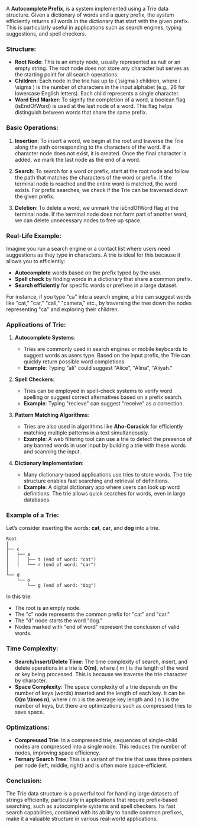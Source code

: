 A **Autocomplete Prefix**, is a system implemented using a Trie data structure. Given a dictionary of words and a query prefix, the system efficiently returns all words in the dictionary that start with the given prefix. This is particularly useful in applications such as search engines, typing suggestions, and spell checkers.

### Structure:
- **Root Node**:  This is an empty node, usually represented as null or an empty string. The root node does not store any character but serves as the starting point for all search operations.
- **Children**: Each node in the trie has up to \( \sigma \) children, where \( \sigma \) is the number of characters in the input alphabet (e.g., 26 for lowercase English letters). Each child represents a single character.
- **Word End Marker**: To signify the completion of a word, a boolean flag (isEndOfWord) is used at the last node of a word. This flag helps distinguish between words that share the same prefix.

### Basic Operations:
1. **Insertion**: To insert a word, we begin at the root and traverse the Trie along the path corresponding to the characters of the word. If a character node does not exist, it is created. Once the final character is added, we mark the last node as the end of a word.
   
2. **Search**: To search for a word or prefix, start at the root node and follow the path that matches the characters of the word or prefix. If the terminal node is reached and the entire word is matched, the word exists. For prefix searches, we check if the Trie can be traversed down the given prefix.

3. **Deletion**:  To delete a word, we unmark the isEndOfWord flag at the terminal node. If the terminal node does not form part of another word, we can delete unnecessary nodes to free up space.

### Real-Life Example:
Imagine you run a search engine or a contact list where users need suggestions as they type in characters. A trie is ideal for this because it allows you to efficiently:
- **Autocomplete** words based on the prefix typed by the user.
- **Spell check** by finding words in a dictionary that share a common prefix.
- **Search efficiently** for specific words or prefixes in a large dataset.

For instance, if you type "ca" into a search engine, a trie can suggest words like "cat," "car," "call," "camera," etc., by traversing the tree down the nodes representing "ca" and exploring their children.

### Applications of Trie:

1. **Autocomplete Systems**:
   - Tries are commonly used in search engines or mobile keyboards to suggest words as users type. Based on the input prefix, the Trie can quickly return possible word completions
   - **Example**: Typing "ali" could suggest "Alice", "Alina", "Aliyah."

2. **Spell Checkers**:
   - Tries can be employed in spell-check systems to verify word spelling or suggest correct alternatives based on a prefix search.
   - **Example**: Typing "recieve" can suggest "receive" as a correction.


3. **Pattern Matching Algorithms**:
   - Tries are also used in algorithms like **Aho-Corasick** for efficiently matching multiple patterns in a text simultaneously.
   - **Example**: A web filtering tool can use a trie to detect the presence of any banned words in user input by building a trie with these words and scanning the input.

4. **Dictionary Implementation**:
   - Many dictionary-based applications use tries to store words. The trie structure enables fast searching and retrieval of definitions.
   - **Example**: A digital dictionary app where users can look up word definitions. The trie allows quick searches for words, even in large databases.

### Example of a Trie:
Let’s consider inserting the words: **cat**, **car**, and **dog** into a trie.

```
Root
│
├── c
│   ├── a
│   │   ├── t (end of word: "cat")
│   │   └── r (end of word: "car")
│
└── d
    └── o
        └── g (end of word: "dog")

```

In this trie:
- The root is an empty node.
- The "c" node represents the common prefix for "cat" and "car."
- The "d" node starts the word "dog."
- Nodes marked with "end of word" represent the conclusion of valid words.

### Time Complexity:
- **Search/Insert/Delete Time**: The time complexity of search, insert, and delete operations in a trie is **O(m)**, where \( m \) is the length of the word or key being processed. This is because we traverse the trie character by character.
- **Space Complexity**: The space complexity of a trie depends on the number of keys (words) inserted and the length of each key. It can be **O(m \times n)**, where \( m \) is the average key length and \( n \) is the number of keys, but there are optimizations such as compressed tries to save space.

### Optimizations:
- **Compressed Trie**: In a compressed trie, sequences of single-child nodes are compressed into a single node. This reduces the number of nodes, improving space efficiency.
- **Ternary Search Tree**: This is a variant of the trie that uses three pointers per node (left, middle, right) and is often more space-efficient.

### Conclusion:
The Trie data structure is a powerful tool for handling large datasets of strings efficiently, particularly in applications that require prefix-based searching, such as autocomplete systems and spell checkers. Its fast search capabilities, combined with its ability to handle common prefixes, make it a valuable structure in various real-world applications.
